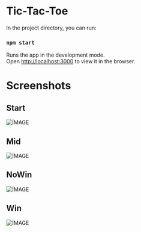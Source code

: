 # Tic-Tac-Toe

In the project directory, you can run:

### `npm start`

Runs the app in the development mode.\
Open [http://localhost:3000](http://localhost:3000) to view it in the browser.

# Screenshots

## Start

![İMAGE](start.png)

## Mid

![İMAGE](mid.png)

## NoWin

![İMAGE](nowin.png)

## Win

![İMAGE](win.png)
